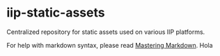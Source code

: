 # iip-static-assets
Centralized repository for static assets used on various IIP platforms.

For help with markdown syntax, please read [Mastering Markdown](https://guides.github.com/features/mastering-markdown/).
Hola
